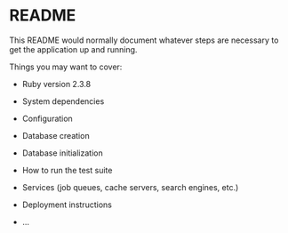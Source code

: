 # README

This README would normally document whatever steps are necessary to get the
application up and running.

Things you may want to cover:

* Ruby version 2.3.8

* System dependencies 

* Configuration

* Database creation

* Database initialization

* How to run the test suite

* Services (job queues, cache servers, search engines, etc.)

* Deployment instructions

* ...
